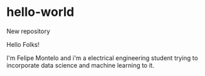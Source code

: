 # hello-world
New repository

Hello Folks!

I'm Felipe Montelo and i'm a electrical engineering student trying to incorporate data science and machine learning to it.
